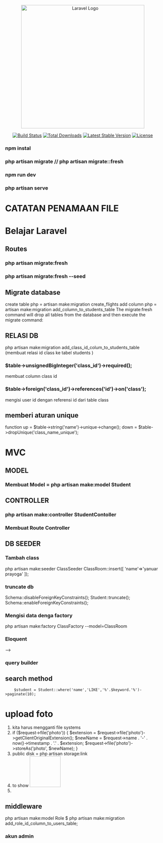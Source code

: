 <p align="center"><a href="https://laravel.com" target="_blank"><img src="https://raw.githubusercontent.com/laravel/art/master/logo-lockup/5%20SVG/2%20CMYK/1%20Full%20Color/laravel-logolockup-cmyk-red.svg" width="400" alt="Laravel Logo"></a></p>

<p align="center">
<a href="https://github.com/laravel/framework/actions"><img src="https://github.com/laravel/framework/workflows/tests/badge.svg" alt="Build Status"></a>
<a href="https://packagist.org/packages/laravel/framework"><img src="https://img.shields.io/packagist/dt/laravel/framework" alt="Total Downloads"></a>
<a href="https://packagist.org/packages/laravel/framework"><img src="https://img.shields.io/packagist/v/laravel/framework" alt="Latest Stable Version"></a>
<a href="https://packagist.org/packages/laravel/framework"><img src="https://img.shields.io/packagist/l/laravel/framework" alt="License"></a>
</p>

### npm instal
### php artisan migrate // php artisan migrate::fresh
### npm run dev
### php artisan serve

# CATATAN PENAMAAN FILE

# Belajar Laravel

## Routes

### php artisan migrate:fresh
### php artisan migrate:fresh --seed
## Migrate database
create table php = artisan make:migration create_flights
add column php = artisan make:migration add_column_to_students_table 
The migrate:fresh command will drop all tables from the database and then execute the migrate command:

## RELASI DB
php artisan make:migration add_class_id_colum_to_students_table (membuat relasi id class ke tabel students )
### $table->unsignedBigInteger('class_id')->required();
membuat column class id  
### $table->foreign('class_id')->references('id')->on('class'); 
mengisi user id dengan referensi id dari table class

## memberi aturan unique
function up = $table->string('name')->unique->change();
         down = $table->dropUnique('class_name_unique');
# MVC
## MODEL
### Membuat Model = php artisan make:model Student

## CONTROLLER
### php artisan make:controller StudentContoller

### Membuat Route Controller


## DB SEEDER
### Tambah class
php artisan make:seeder ClassSeeder
 ClassRoom::insert([
            'name'=>'yanuar prayoga'
        ]);
### truncate db
 Schema::disableForeignKeyConstraints();
        Student::truncate();
        Schema::enableForeignKeyConstraints();

### Mengisi data denga factory
php artisan make:factory ClassFactory --model=ClassRoom

### Eloquent 

<!-- // Retrieve all users
$users = User::all();

// Find a user by ID
$user = User::find(1);

// Create a new user
$newUser = User::create([
    'name' => 'John Doe',
    'email' => 'john@example.com',
]);

 Update a user's email
$user->update(['email' => 'newemail@example.com']);

Delete a user
$user->delete(); --> -->

### query builder
<!-- Retrieve all users using Query Builder
$users = DB::table('users')->get();

Find a user by ID
$user = DB::table('users')->find(1);

Insert a new user into the 'users' table
DB::table('users')->insert([
    'name' => 'John Doe',
    'email' => 'john@example.com',
]);

Update a user's email
DB::table('users')->where('id', 1)->update(['email' => 'newemail@example.com']);

Delete a user
DB::table('users')->where('id', 1)->delete();

 -->
## search method 
        $student = Student::where('name','LIKE','%'.$keyword.'%')->paginate(10);
# upload foto 
1. kita harus mengganti file systems 
2.   if ($request->file('photo')) {
            $extension  = $request->file('photo')->getClientOriginalExtension();
            $newName = $request->name . '-' . now()->timestamp . '.' . $extension;
            $request->file('photo')->storeAs('photo', $newName);
        }
3. public disk = php artisan storage:link
4. to show         <img sc="{{ asset('storage/photo/'.$studentList->image) }}" alt="" style="width: 100px; height:100px;" class="mx-auto d-block">
5. 


## middleware
php artisan make:model Role
$ php artisan make:migration add_role_id_column_to_users_table;

### akun admin
